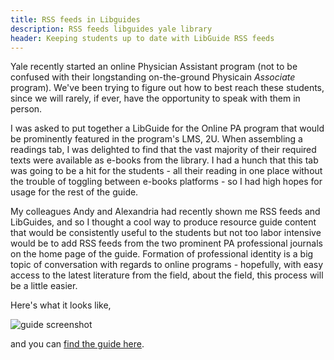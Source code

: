 ```yaml
---
title: RSS feeds in Libguides
description: RSS feeds libguides yale library
header: Keeping students up to date with LibGuide RSS feeds
---
```

Yale recently started an online Physician Assistant program (not to be confused with their longstanding on-the-ground Physicain *Associate* program). We've been trying to figure out how to best reach these students, since we will rarely, if ever, have the opportunity to speak with them in person. 

I was asked to put together a LibGuide for the Online PA program that would be prominently featured in the program's LMS, 2U. When assembling a readings tab, I was delighted to find that the vast majority of their required texts were available as e-books from the library. I had a hunch that this tab was going to be a hit for the students - all their reading in one place without the trouble of toggling between e-books platforms - so I had high hopes for usage for the rest of the guide. 

My colleagues Andy and Alexandria had recently shown me RSS feeds and LibGuides, and so I thought a cool way to produce resource guide content that would be consistently useful to the students but not too labor intensive would be to add RSS feeds from the two prominent PA professional journals on the home page of the guide. Formation of professional identity is a big topic of conversation with regards to online programs - hopefully, with easy access to the latest literature from the field, about the field, this process will be a little easier. 

Here's what it looks like,

![guide screenshot](https://caitlinmeyer.github.io/library-blog/img/rssfeeds.png)


and you can [find the guide here](https://guides.library.yale.edu/onlinePA).
